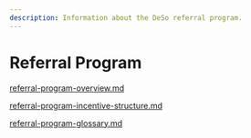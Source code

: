 ```yaml
---
description: Information about the DeSo referral program.
---
```


# Referral Program

[referral-program-overview.md](referral-program-overview.md "mention")

[referral-program-incentive-structure.md](referral-program-incentive-structure.md "mention")

[referral-program-glossary.md](referral-program-glossary.md "mention")
